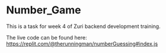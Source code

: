 # Number_Game

This is a task for week 4 of Zuri backend development training.

The live code can be found here: <a target="blank" href="https://https://replit.com/@therunningman/numberGuessing#index.js">
https://replit.com/@therunningman/numberGuessing#index.js
</a>

